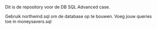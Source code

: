 Dit is de repository voor de DB SQL Advanced case.

Gebruik northwind.sql om de database op te bouwen. Voeg jouw queries toe in moneysavers.sql
